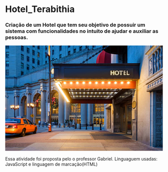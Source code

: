 # Hotel_Terabithia
<h3>Criação de um Hotel que tem seu objetivo de possuir um sistema com funcionalidades no intuito de ajudar e auxiliar as pessoas.</h3>


<img src = "https://github.com/DevGuiMuniz/Hotel_Terabithia/blob/main/hotel.jpg">

Essa atividade foi proposta pelo o professor Gabriel. Linguaguem usadas: JavaScript e linguagem de marcação(HTML)
